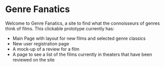 # Genre Fanatics
Welcome to Genre Fanatics, a site to find what the connoisseurs of genres think of films.
This clickable prototype currently has:
* Main Page with layout for new films and selected genre classics
* New user registration page
* A mock-up of a review for a film
* A page to see a list of the films currently in theaters that have been reviewed on the site
